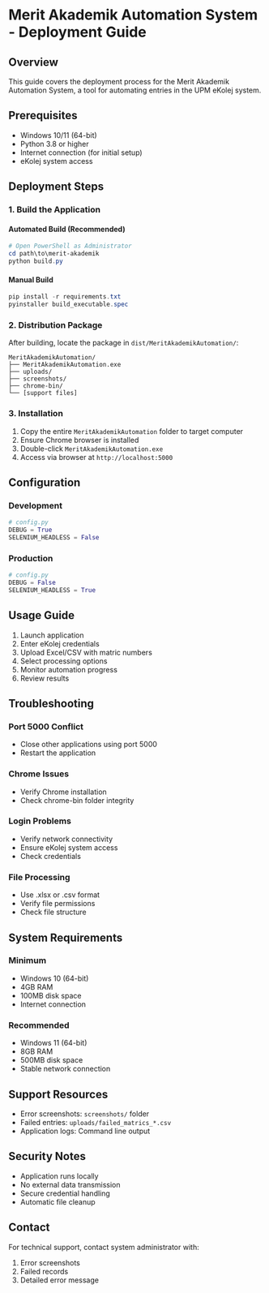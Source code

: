 # Merit Akademik Automation System - Deployment Guide

## Overview

This guide covers the deployment process for the Merit Akademik Automation System, a tool for automating entries in the UPM eKolej system.

## Prerequisites

- Windows 10/11 (64-bit)
- Python 3.8 or higher
- Internet connection (for initial setup)
- eKolej system access

## Deployment Steps

### 1. Build the Application

#### Automated Build (Recommended)
```powershell
# Open PowerShell as Administrator
cd path\to\merit-akademik
python build.py
```

#### Manual Build
```powershell
pip install -r requirements.txt
pyinstaller build_executable.spec
```

### 2. Distribution Package

After building, locate the package in `dist/MeritAkademikAutomation/`:

```
MeritAkademikAutomation/
├── MeritAkademikAutomation.exe
├── uploads/
├── screenshots/
├── chrome-bin/
└── [support files]
```

### 3. Installation

1. Copy the entire `MeritAkademikAutomation` folder to target computer
2. Ensure Chrome browser is installed
3. Double-click `MeritAkademikAutomation.exe`
4. Access via browser at `http://localhost:5000`

## Configuration

### Development
```python
# config.py
DEBUG = True
SELENIUM_HEADLESS = False
```

### Production
```python
# config.py
DEBUG = False
SELENIUM_HEADLESS = True
```

## Usage Guide

1. Launch application
2. Enter eKolej credentials
3. Upload Excel/CSV with matric numbers
4. Select processing options
5. Monitor automation progress
6. Review results

## Troubleshooting

### Port 5000 Conflict
- Close other applications using port 5000
- Restart the application

### Chrome Issues
- Verify Chrome installation
- Check chrome-bin folder integrity

### Login Problems
- Verify network connectivity
- Ensure eKolej system access
- Check credentials

### File Processing
- Use .xlsx or .csv format
- Verify file permissions
- Check file structure

## System Requirements

### Minimum
- Windows 10 (64-bit)
- 4GB RAM
- 100MB disk space
- Internet connection

### Recommended
- Windows 11 (64-bit)
- 8GB RAM
- 500MB disk space
- Stable network connection

## Support Resources

- Error screenshots: `screenshots/` folder
- Failed entries: `uploads/failed_matrics_*.csv`
- Application logs: Command line output

## Security Notes

- Application runs locally
- No external data transmission
- Secure credential handling
- Automatic file cleanup

## Contact

For technical support, contact system administrator with:
1. Error screenshots
2. Failed records
3. Detailed error message 